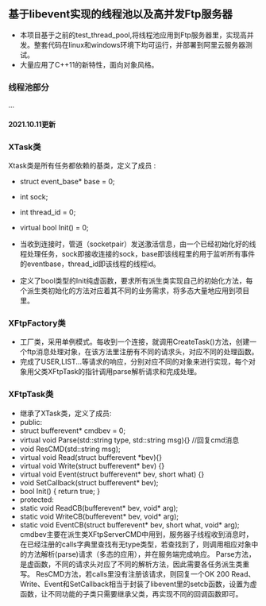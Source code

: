 ## 基于libevent实现的线程池以及高并发Ftp服务器
* 本项目基于之前的test_thread_pool,将线程池应用到Ftp服务器里，实现高并发。整套代码在linux和windows环境下均可运行，并部署到阿里云服务器测试。
* 大量应用了C++11的新特性，面向对象风格。
  
### 线程池部分
...



#### 2021.10.11更新
### XTask类
Xtask类是所有任务都依赖的基类，定义了成员	:
* struct event_base* base = 0;
* int sock;
* int thread_id = 0;
* virtual bool Init() = 0;


*	当收到连接时，管道（socketpair）发送激活信息，由一个已经初始化好的线程处理任务，sock即接收连接的sock，base即该线程里的用于监听所有事件的eventbase，thread_id即该线程的线程id。
* 定义了bool类型的Init纯虚函数，要求所有派生类实现自己的初始化方法，每个派生类初始化的方法对应着其不同的业务需求，将多态大量地应用到项目里。

### XFtpFactory类
* 工厂类，采用单例模式。每收到一个连接，就调用CreateTask()方法，创建一个ftp消息处理对象，在该方法里注册有不同的请求头，对应不同的处理函数。
* 完成了USER,LIST...等请求的响应，分别对应不同的对象来进行实现，每个对象用父类XFtpTask的指针调用parse解析请求和完成处理。


### XFtpTask类
* 继承了XTask类，定义了成员:
* public:
* struct bufferevent* cmdbev = 0;
* virtual void Parse(std::string type, std::string msg){}
	//回复cmd消息
* void ResCMD(std::string msg);
* virtual void Read(struct bufferevent *bev){}
* virtual void Write(struct bufferevent* bev) {}
* virtual void Event(struct bufferevent* bev, short what) {}
* void SetCallback(struct bufferevent* bev);
* bool Init() { return true; }
* protected:
* static void ReadCB(bufferevent* bev, void* arg);
* static void WriteCB(bufferevent* bev, void* arg);
* static void EventCB(struct bufferevent* bev, short what, void* arg);
    cmdbev主要在派生类XFtpServerCMD中用到，服务器子线程收到消息时，在已经注册的calls字典里查找有无type类型，若查找到了，则调用相应对象中的方法解析(parse)请求（多态的应用），并在服务端完成响应。
    Parse方法，是虚函数，不同的请求头对应了不同的解析方法，因此需要各任务派生类重写。
    ResCMD方法，若calls里没有注册该请求，则回复一个OK 200
    Read、Write、Event和SetCallback相当于封装了libevent里的setcb函数，设置为虚函数，让不同功能的子类只需要继承父类，再实现不同的回调函数即可。
    
	
  


